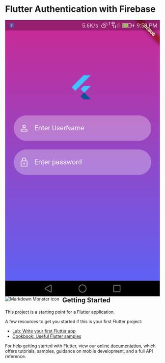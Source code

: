 # Flutter Authentication with Firebase

<img src="assets/flutter_02.png"
     alt="Markdown Monster icon"
     style="float: left; margin-right: 10px;" />
     <img src="assets/flutter_01.png"
     alt="Markdown Monster icon"
     style="float: left; margin-right: 10px;" />


## Getting Started

This project is a starting point for a Flutter application.

A few resources to get you started if this is your first Flutter project:

- [Lab: Write your first Flutter app](https://flutter.dev/docs/get-started/codelab)
- [Cookbook: Useful Flutter samples](https://flutter.dev/docs/cookbook)

For help getting started with Flutter, view our
[online documentation](https://flutter.dev/docs), which offers tutorials,
samples, guidance on mobile development, and a full API reference.
